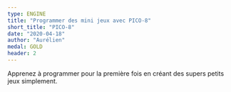 ```yaml
---
type: ENGINE
title: "Programmer des mini jeux avec PICO-8"
short_title: "PICO-8"
date: "2020-04-18"
author: "Aurélien"
medal: GOLD
header: 2
---
```


Apprenez à programmer pour la première fois en créant des supers petits jeux simplement.
